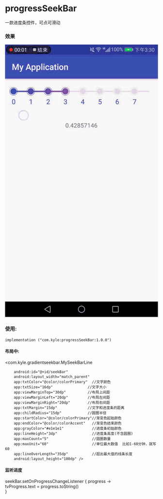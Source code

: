 # progressSeekBar
一款进度条控件，可点可滑动
 
### 效果

![](https://github.com/zhengKyles/Images/blob/master/progressSeekBarSample.gif)

### 使用:
    implementation ("com.kyle:progressSeekBar:1.0.0")
    
   
   #### 布局中:
   
   <com.kyle.gradientseekbar.MySeekBarLine
   
        android:id="@+id/seekBar"
        android:layout_width="match_parent"
        app:txtColor="@color/colorPrimary"  //文字颜色
        app:txtSize="16dp"                //文字大小
        app:viewMarginTop="30dp"          //布局上间距
        app:viewMarginLeft="20dp"         //布局左间距
        app:viewMarginRight="20dp"        //布局右间距
        app:txtMargin="15dp"              //文字和进度条的距离
        app:childRadius="15dp"            //圆圈半径
        app:startColor="@color/colorPrimary"//渐变色起始颜色
        app:endColor="@color/colorAccent"   //渐变色结束颜色
        app:grayColor="#e1e1e1"             //进度条初始颜色
        app:lineHeight="3dp"                //进度条高度(不含圆圈)
        app:maxCount="5"                    //圆圈数量
        app:maxUnit="60"                    //单位最大数值  比如1-60分钟，就写60
        app:lineOverLength="35dp"           //超出最大值的线条长度
        android:layout_height="100dp" />    
        
   #### 监听进度
   
   seekBar.setOnProgressChangeListener {  progress -> </br>
            tvProgress.text = progress.toString()</br>
        }
